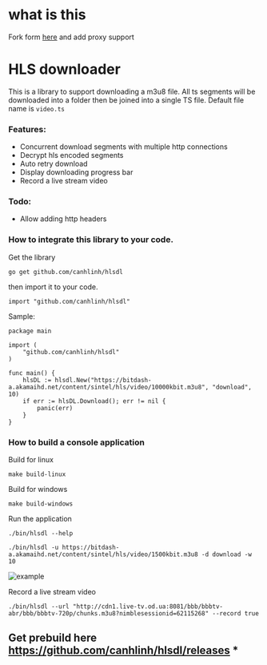 # what is this
Fork form [here](https://github.com/canhlinh/hlsdl) and add proxy support

# HLS downloader
This is a library to support downloading a m3u8 file. All ts segments will be downloaded into a folder then be joined into a single TS file. Default file name is `video.ts`


### Features:
* Concurrent download segments with multiple http connections
* Decrypt hls encoded segments
* Auto retry download
* Display downloading progress bar
* Record a live stream video


### Todo:
* Allow adding http headers

### How to integrate this library to your code.

Get the library
```
go get github.com/canhlinh/hlsdl
```
then import it to your code.
```
import "github.com/canhlinh/hlsdl"
```

Sample:

```
package main

import (
	"github.com/canhlinh/hlsdl"
)

func main() {
	hlsDL := hlsdl.New("https://bitdash-a.akamaihd.net/content/sintel/hls/video/10000kbit.m3u8", "download", 10)
	if err := hlsDL.Download(); err != nil {
		panic(err)
	}
}

```

### How to build a console application

Build for linux
```
make build-linux
```

Build for windows
```
make build-windows
```

Run the application

```
./bin/hlsdl --help
```

```
./bin/hlsdl -u https://bitdash-a.akamaihd.net/content/sintel/hls/video/1500kbit.m3u8 -d download -w 10
```

![example](example/hlsdl.gif)

Record a live stream video

```
./bin/hlsdl --url "http://cdn1.live-tv.od.ua:8081/bbb/bbbtv-abr/bbb/bbbtv-720p/chunks.m3u8?nimblesessionid=62115268" --record true
```

## Get prebuild here https://github.com/canhlinh/hlsdl/releases *
